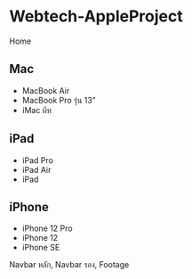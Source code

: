 # Webtech-AppleProject

Home

## Mac

- MacBook Air
- MacBook Pro รุ่น 13”
- iMac ผีท

## iPad

- iPad Pro
- iPad Air
- iPad

## iPhone

- iPhone 12 Pro
- iPhone 12
- iPhone SE

Navbar หลัก, Navbar รอง, Footage
